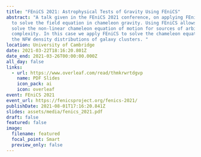 ```yaml
---
title: "FEniCS 2021: Astrophysical Tests of Gravity Using FEniCS"
abstract: "A talk given in the FEniCS 2021 conference, on applying FEniCS/DOLFIN
  to solve the field equation in chameleon gravity. Using FEniCS allows one to
  solve the non-linear chameleon equation of motion for sources of arbitrary
  complexity. In this case we apply FEniCS to solve the chameleon equations for
  the NFW density distributions of galaxy clusters. "
location: University of Cambridge
date: 2021-03-22T18:16:20.801Z
date_end: 2021-03-26T00:00:00.000Z
all_day: false
links:
  - url: https://www.overleaf.com/read/thmkrwrtdgvp
    name: PDF Slides
    icon_pack: ai
    icon: overleaf
event: FEniCS 2021
event_url: https://fenicsproject.org/fenics-2021/
publishDate: 2021-08-01T17:16:20.841Z
slides: assets/media/fenics_2021.pdf
draft: false
featured: false
image:
  filename: featured
  focal_point: Smart
  preview_only: false
---
```

